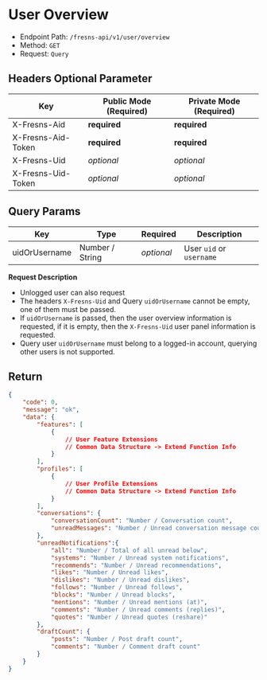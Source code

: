 # User Overview

- Endpoint Path: `/fresns-api/v1/user/overview`
- Method: `GET`
- Request: `Query`

## Headers Optional Parameter

| Key | Public Mode (Required) | Private Mode (Required) |
| --- | --- | --- |
| X-Fresns-Aid | **required** | **required** |
| X-Fresns-Aid-Token | **required** | **required** |
| X-Fresns-Uid | *optional* | *optional* |
| X-Fresns-Uid-Token | *optional* | *optional* |

## Query Params

| Key | Type | Required | Description |
| --- | --- | --- | --- |
| uidOrUsername | Number / String | *optional* | User `uid` or `username` |

**Request Description**

- Unlogged user can also request
- The headers `X-Fresns-Uid` and Query `uidOrUsername` cannot be empty, one of them must be passed.
- If `uidOrUsername` is passed, then the user overview information is requested, if it is empty, then the `X-Fresns-Uid` user panel information is requested.
- Query user `uidOrUsername` must belong to a logged-in account, querying other users is not supported.

## Return

```json
{
    "code": 0,
    "message": "ok",
    "data": {
        "features": [
            {
                // User Feature Extensions
                // Common Data Structure -> Extend Function Info
            }
        ],
        "profiles": [
            {
                // User Profile Extensions
                // Common Data Structure -> Extend Function Info
            }
        ],
        "conversations": {
            "conversationCount": "Number / Conversation count",
            "unreadMessages": "Number / Unread conversation message count"
        },
        "unreadNotifications":{
            "all": "Number / Total of all unread below",
            "systems": "Number / Unread system notifications",
            "recommends": "Number / Unread recommendations",
            "likes": "Number / Unread likes",
            "dislikes": "Number / Unread dislikes",
            "follows": "Number / Unread follows",
            "blocks": "Number / Unread blocks",
            "mentions": "Number / Unread mentions (at)",
            "comments": "Number / Unread comments (replies)",
            "quotes": "Number / Unread quotes (reshare)"
        },
        "draftCount": {
            "posts": "Number / Post draft count",
            "comments": "Number / Comment draft count"
        }
    }
}
```
